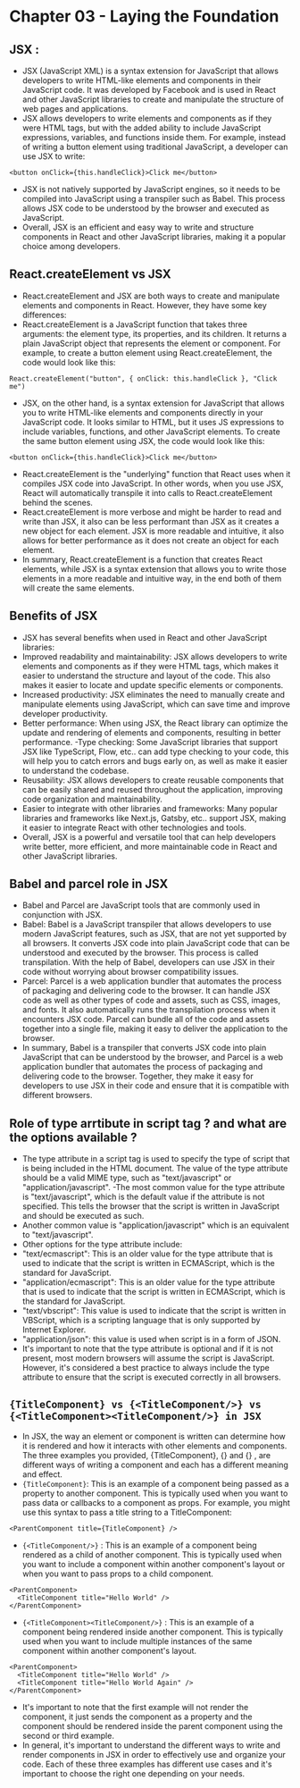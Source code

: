 # Chapter 03 - Laying the Foundation
## JSX :
- JSX (JavaScript XML) is a syntax extension for JavaScript that allows developers to write HTML-like elements and components in their JavaScript code. It was developed by Facebook and is used in React and other JavaScript libraries to create and manipulate the structure of web pages and applications.
- JSX allows developers to write elements and components as if they were HTML tags, but with the added ability to include JavaScript expressions, variables, and functions inside them. For example, instead of writing a button element using traditional JavaScript, a developer can use JSX to write:

```
<button onClick={this.handleClick}>Click me</button>
```
- JSX is not natively supported by JavaScript engines, so it needs to be compiled into JavaScript using a transpiler such as Babel. This process allows JSX code to be understood by the browser and executed as JavaScript.
- Overall, JSX is an efficient and easy way to write and structure components in React and other JavaScript libraries, making it a popular choice among developers.

## React.createElement vs JSX
- React.createElement and JSX are both ways to create and manipulate elements and components in React. However, they have some key differences:
- React.createElement is a JavaScript function that takes three arguments: the element type, its properties, and its children. It returns a plain JavaScript object that represents the element or component. For example, to create a button element using React.createElement, the code would look like this:
```
React.createElement("button", { onClick: this.handleClick }, "Click me")
```
- JSX, on the other hand, is a syntax extension for JavaScript that allows you to write HTML-like elements and components directly in your JavaScript code. It looks similar to HTML, but it uses JS expressions to include variables, functions, and other JavaScript elements. To create the same button element using JSX, the code would look like this:
```
<button onClick={this.handleClick}>Click me</button>
```
- React.createElement is the "underlying" function that React uses when it compiles JSX code into JavaScript. In other words, when you use JSX, React will automatically transpile it into calls to React.createElement behind the scenes.
- React.createElement is more verbose and might be harder to read and write than JSX, it also can be less performant than JSX as it creates a new object for each element. JSX is more readable and intuitive, it also allows for better performance as it does not create an object for each element.
- In summary, React.createElement is a function that creates React elements, while JSX is a syntax extension that allows you to write those elements in a more readable and intuitive way, in the end both of them will create the same elements.

## Benefits of JSX
- JSX has several benefits when used in React and other JavaScript libraries:
- Improved readability and maintainability: JSX allows developers to write elements and components as if they were HTML tags, which makes it easier to understand the structure and layout of the code. This also makes it easier to locate and update specific elements or components.
- Increased productivity: JSX eliminates the need to manually create and manipulate elements using JavaScript, which can save time and improve developer productivity.
- Better performance: When using JSX, the React library can optimize the update and rendering of elements and components, resulting in better performance.
-Type checking: Some JavaScript libraries that support JSX like TypeScript, Flow, etc.. can add type checking to your code, this will help you to catch errors and bugs early on, as well as make it easier to understand the codebase.
- Reusability: JSX allows developers to create reusable components that can be easily shared and reused throughout the application, improving code organization and maintainability.
- Easier to integrate with other libraries and frameworks: Many popular libraries and frameworks like Next.js, Gatsby, etc.. support JSX, making it easier to integrate React with other technologies and tools.
- Overall, JSX is a powerful and versatile tool that can help developers write better, more efficient, and more maintainable code in React and other JavaScript libraries.

## Babel and parcel role in JSX
- Babel and Parcel are JavaScript tools that are commonly used in conjunction with JSX.
- Babel: Babel is a JavaScript transpiler that allows developers to use modern JavaScript features, such as JSX, that are not yet supported by all browsers. It converts JSX code into plain JavaScript code that can be understood and executed by the browser. This process is called transpilation. With the help of Babel, developers can use JSX in their code without worrying about browser compatibility issues.
- Parcel: Parcel is a web application bundler that automates the process of packaging and delivering code to the browser. It can handle JSX code as well as other types of code and assets, such as CSS, images, and fonts. It also automatically runs the transpilation process when it encounters JSX code. Parcel can bundle all of the code and assets together into a single file, making it easy to deliver the application to the browser.
- In summary, Babel is a transpiler that converts JSX code into plain JavaScript that can be understood by the browser, and Parcel is a web application bundler that automates the process of packaging and delivering code to the browser. Together, they make it easy for developers to use JSX in their code and ensure that it is compatible with different browsers.

## Role of type arrtibute in script tag ? and what are the options available ?
- The type attribute in a script tag is used to specify the type of script that is being included in the HTML document. The value of the type attribute should be a valid MIME type, such as "text/javascript" or "application/javascript".
-The most common value for the type attribute is "text/javascript", which is the default value if the attribute is not specified. This tells the browser that the script is written in JavaScript and should be executed as such.
- Another common value is "application/javascript" which is an equivalent to "text/javascript".
- Other options for the type attribute include:
- "text/ecmascript": This is an older value for the type attribute that is used to indicate that the script is written in ECMAScript, which is the standard for JavaScript.
- "application/ecmascript": This is an older value for the type attribute that is used to indicate that the script is written in ECMAScript, which is the standard for JavaScript.
- "text/vbscript": This value is used to indicate that the script is written in VBScript, which is a scripting language that is only supported by Internet Explorer.
- "application/json": this value is used when script is in a form of JSON.
- It's important to note that the type attribute is optional and if it is not present, most modern browsers will assume the script is JavaScript. However, it's considered a best practice to always include the type attribute to ensure that the script is executed correctly in all browsers.

## ```{TitleComponent} vs {<TitleComponent/>} vs {<TitleComponent><TitleComponent/>} in JSX```
- In JSX, the way an element or component is written can determine how it is rendered and how it interacts with other elements and components. The three examples you provided, {TitleComponent}, {<TitleComponent/>} and {<TitleComponent><TitleComponent/>} , are different ways of writing a component and each has a different meaning and effect.
- ```{TitleComponent}```: This is an example of a component being passed as a property to another component. This is typically used when you want to pass data or callbacks to a component as props. For example, you might use this syntax to pass a title string to a TitleComponent:
```
<ParentComponent title={TitleComponent} />
```
- ```{<TitleComponent/>}``` : This is an example of a component being rendered as a child of another component. This is typically used when you want to include a component within another component's layout or when you want to pass props to a child component.
```
<ParentComponent>
  <TitleComponent title="Hello World" />
</ParentComponent>
```
- ```{<TitleComponent><TitleComponent/>}``` : This is an example of a component being rendered inside another component. This is typically used when you want to include multiple instances of the same component within another component's layout.
```
<ParentComponent>
  <TitleComponent title="Hello World" />
  <TitleComponent title="Hello World Again" />
</ParentComponent>
```
- It's important to note that the first example will not render the component, it just sends the component as a property and the component should be rendered inside the parent component using the second or third example.
- In general, it's important to understand the different ways to write and render components in JSX in order to effectively use and organize your code. Each of these three examples has different use cases and it's important to choose the right one depending on your needs.